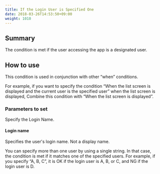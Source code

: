 ```yaml
---
title: If the Login User is Specified One
date: 2018-03-26T14:53:50+09:00
weight: 1010
---
```

## Summary

The condition is met if the user accessing the app is a designated user.

## How to use

This condition is used in conjunction with other “when” conditions.

For example, if you want to specify the condition “When the list screen is displayed and the current user is the specified user” when the list screen is displayed, Combine this condition with “When the list screen is displayed”.

### Parameters to set

Specify the Login Name.

#### Login name

Specifies the user's login name. Not a display name.

You can specify more than one user by using a single string. In that case, the condition is met if it matches one of the specified users. For example, if you specify “A, B, C”, it is OK if the login user is A, B, or C, and NG if the login user is D.
